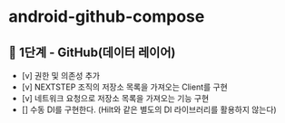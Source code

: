 # android-github-compose

## 🚀 1단계 - GitHub(데이터 레이어)

- [v] 권한 및 의존성 추가
- [v] NEXTSTEP 조직의 저장소 목록을 가져오는 Client를 구현
- [v] 네트워크 요청으로 저장소 목록을 가져오는 기능 구현
- [] 수동 DI를 구현한다. (Hilt와 같은 별도의 DI 라이브러리를 활용하지 않는다)
